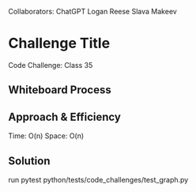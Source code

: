 Collaborators:
ChatGPT
Logan Reese
Slava Makeev

# Challenge Title
Code Challenge: Class 35

## Whiteboard Process


## Approach & Efficiency
Time: O(n)
Space: O(n)

## Solution
run pytest
python/tests/code_challenges/test_graph.py
